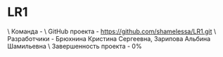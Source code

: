 # LR1
\ Команда - 
\ GitHub проекта - https://github.com/shamelessa/LR1.git
\ Разработчики - Брюхнина Кристина Сергеевна, Зарипова Альбина Шамильевна
\ Завершенность проекта - 0%
